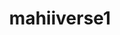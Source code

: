 ---
title: mahiiverse1
github: https://github.com/mahiiverse1
mode: light
transition: 1s
score: 67.6
archetype:
- Minimalistic
- Editor’s Choice
---